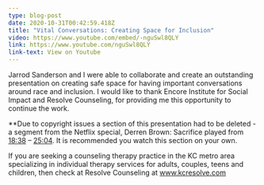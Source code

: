 ```yaml
---
type: blog-post
date: 2020-10-31T00:42:59.418Z
title: "Vital Conversations: Creating Space for Inclusion"
video: https://www.youtube.com/embed/-nguSwl8QLY
link: https://www.youtube.com/nguSwl8QLY
link-text: View on Youtube
---
```

Jarrod Sanderson and I were able to collaborate and create an outstanding presentation on creating safe space for having important conversations around race and inclusion. I would like to thank Encore Institute for Social Impact and Resolve Counseling, for providing me this opportunity to continue the work. 

 \*\*Due to copyright issues a section of this presentation had to be deleted - a segment from the Netflix special, Derren Brown: Sacrifice played from [18:38](https://www.youtube.com/watch?v=-nguSwl8QLY&t=1118s) – [25:04](https://www.youtube.com/watch?v=-nguSwl8QLY&t=1504s). It is recommended you watch this section on your own.

If you are seeking a counseling therapy practice in the KC metro area specializing in individual therapy services for adults, couples, teens and children, then check at Resolve Counseling at www.kcresolve.com